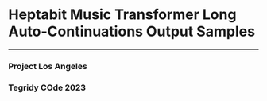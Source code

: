 # Heptabit Music Transformer Long Auto-Continuations Output Samples

***

### Project Los Angeles
### Tegridy COde 2023
